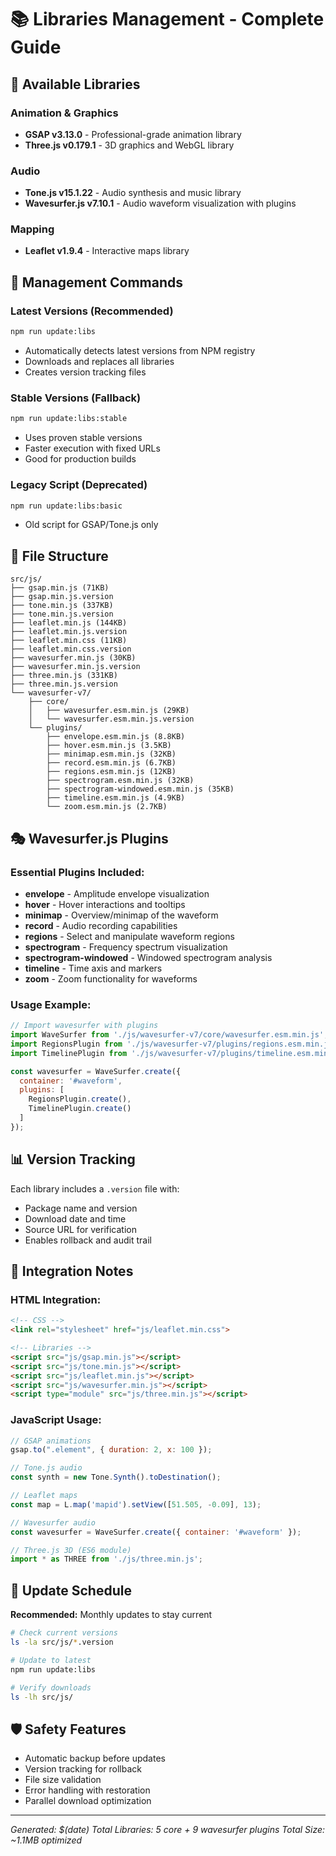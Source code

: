 # 📚 Libraries Management - Complete Guide

## 🎯 Available Libraries

### Animation & Graphics
- **GSAP v3.13.0** - Professional-grade animation library
- **Three.js v0.179.1** - 3D graphics and WebGL library

### Audio
- **Tone.js v15.1.22** - Audio synthesis and music library
- **Wavesurfer.js v7.10.1** - Audio waveform visualization with plugins

### Mapping
- **Leaflet v1.9.4** - Interactive maps library

## 🔧 Management Commands

### Latest Versions (Recommended)
```bash
npm run update:libs
```
- Automatically detects latest versions from NPM registry
- Downloads and replaces all libraries
- Creates version tracking files

### Stable Versions (Fallback)
```bash
npm run update:libs:stable
```
- Uses proven stable versions
- Faster execution with fixed URLs
- Good for production builds

### Legacy Script (Deprecated)
```bash
npm run update:libs:basic
```
- Old script for GSAP/Tone.js only

## 📁 File Structure

```
src/js/
├── gsap.min.js (71KB)
├── gsap.min.js.version
├── tone.min.js (337KB)
├── tone.min.js.version
├── leaflet.min.js (144KB)
├── leaflet.min.js.version
├── leaflet.min.css (11KB)
├── leaflet.min.css.version
├── wavesurfer.min.js (30KB)
├── wavesurfer.min.js.version
├── three.min.js (331KB)
├── three.min.js.version
└── wavesurfer-v7/
    ├── core/
    │   ├── wavesurfer.esm.min.js (29KB)
    │   └── wavesurfer.esm.min.js.version
    └── plugins/
        ├── envelope.esm.min.js (8.8KB)
        ├── hover.esm.min.js (3.5KB)
        ├── minimap.esm.min.js (32KB)
        ├── record.esm.min.js (6.7KB)
        ├── regions.esm.min.js (12KB)
        ├── spectrogram.esm.min.js (32KB)
        ├── spectrogram-windowed.esm.min.js (35KB)
        ├── timeline.esm.min.js (4.9KB)
        └── zoom.esm.min.js (2.7KB)
```

## 🎭 Wavesurfer.js Plugins

### Essential Plugins Included:
- **envelope** - Amplitude envelope visualization
- **hover** - Hover interactions and tooltips
- **minimap** - Overview/minimap of the waveform
- **record** - Audio recording capabilities
- **regions** - Select and manipulate waveform regions
- **spectrogram** - Frequency spectrum visualization
- **spectrogram-windowed** - Windowed spectrogram analysis
- **timeline** - Time axis and markers
- **zoom** - Zoom functionality for waveforms

### Usage Example:
```javascript
// Import wavesurfer with plugins
import WaveSurfer from './js/wavesurfer-v7/core/wavesurfer.esm.min.js';
import RegionsPlugin from './js/wavesurfer-v7/plugins/regions.esm.min.js';
import TimelinePlugin from './js/wavesurfer-v7/plugins/timeline.esm.min.js';

const wavesurfer = WaveSurfer.create({
  container: '#waveform',
  plugins: [
    RegionsPlugin.create(),
    TimelinePlugin.create()
  ]
});
```

## 📊 Version Tracking

Each library includes a `.version` file with:
- Package name and version
- Download date and time
- Source URL for verification
- Enables rollback and audit trail

## 🚀 Integration Notes

### HTML Integration:
```html
<!-- CSS -->
<link rel="stylesheet" href="js/leaflet.min.css">

<!-- Libraries -->
<script src="js/gsap.min.js"></script>
<script src="js/tone.min.js"></script>
<script src="js/leaflet.min.js"></script>
<script src="js/wavesurfer.min.js"></script>
<script type="module" src="js/three.min.js"></script>
```

### JavaScript Usage:
```javascript
// GSAP animations
gsap.to(".element", { duration: 2, x: 100 });

// Tone.js audio
const synth = new Tone.Synth().toDestination();

// Leaflet maps
const map = L.map('mapid').setView([51.505, -0.09], 13);

// Wavesurfer audio
const wavesurfer = WaveSurfer.create({ container: '#waveform' });

// Three.js 3D (ES6 module)
import * as THREE from './js/three.min.js';
```

## 🔄 Update Schedule

**Recommended:** Monthly updates to stay current
```bash
# Check current versions
ls -la src/js/*.version

# Update to latest
npm run update:libs

# Verify downloads
ls -lh src/js/
```

## 🛡️ Safety Features

- Automatic backup before updates
- Version tracking for rollback
- File size validation
- Error handling with restoration
- Parallel download optimization

---

*Generated: $(date)*
*Total Libraries: 5 core + 9 wavesurfer plugins*
*Total Size: ~1.1MB optimized*
